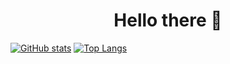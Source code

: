 <h1 align="center"> Hello there 👋 </h1>

<!--span> ![visitors](https://visitor-badge.laobi.icu/badge?page_id=shl0mo1D9u3l1c940j3ct2) </span -->
[![GitHub stats](https://github-readme-stats.vercel.app/api?username=shl0mo)](https://github.com/anuraghazra/github-readme-stats)
[![Top Langs](https://github-readme-stats.vercel.app/api/top-langs/?username=shl0mo&layout=compact)](https://github.com/anuraghazra/github-readme-stats)


<!--
**shl0mo/shl0mo** is a ✨ _special_ ✨ repository because its `README.md` (this file) appears on your GitHub profile.

Here are some ideas to get you started:

- 🔭 I’m currently working on ...
- 🌱 I’m currently learning ...
- 👯 I’m looking to collaborate on ...
- 🤔 I’m looking for help with ...
- 💬 Ask me about ...
- 📫 How to reach me: ...
- 😄 Pronouns: ...
- ⚡ Fun fact: ...
-->
